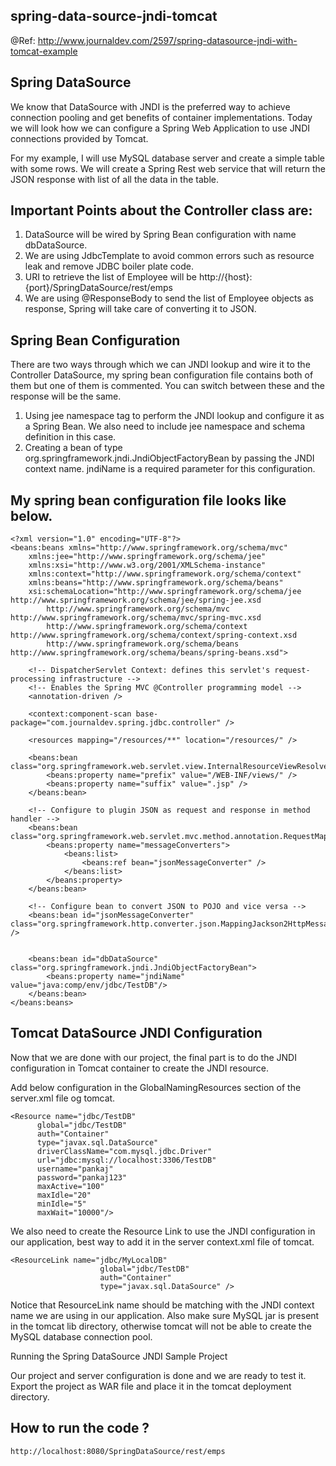 spring-data-source-jndi-tomcat
--------------------------------
@Ref: http://www.journaldev.com/2597/spring-datasource-jndi-with-tomcat-example


Spring DataSource
-------------------
We know that DataSource with JNDI is the preferred way to achieve connection pooling and get benefits of container implementations. Today we will look how we can configure a Spring Web Application to use JNDI connections provided by Tomcat.

For my example, I will use MySQL database server and create a simple table with some rows. We will create a Spring Rest web service that will return the JSON response with list of all the data in the table.


Important Points about the Controller class are:
-----------------------------------------
1. DataSource will be wired by Spring Bean configuration with name dbDataSource.
2. We are using JdbcTemplate to avoid common errors such as resource leak and remove JDBC boiler plate code.
3. URI to retrieve the list of Employee will be http://{host}:{port}/SpringDataSource/rest/emps
4. We are using @ResponseBody to send the list of Employee objects as response, Spring will take care of converting it to JSON.


Spring Bean Configuration
----------------------------
There are two ways through which we can JNDI lookup and wire it to the Controller DataSource, my spring bean configuration file contains both of them but one of them is commented. You can switch between these and the response will be the same.

1. Using jee namespace tag to perform the JNDI lookup and configure it as a Spring Bean. We also need to include jee namespace and schema definition in this case.
2. Creating a bean of type org.springframework.jndi.JndiObjectFactoryBean by passing the JNDI context name. jndiName is a required parameter for this configuration.

My spring bean configuration file looks like below.
------------------

```
<?xml version="1.0" encoding="UTF-8"?>
<beans:beans xmlns="http://www.springframework.org/schema/mvc"
	xmlns:jee="http://www.springframework.org/schema/jee"
	xmlns:xsi="http://www.w3.org/2001/XMLSchema-instance"
	xmlns:context="http://www.springframework.org/schema/context"
	xmlns:beans="http://www.springframework.org/schema/beans"
	xsi:schemaLocation="http://www.springframework.org/schema/jee http://www.springframework.org/schema/jee/spring-jee.xsd
		http://www.springframework.org/schema/mvc http://www.springframework.org/schema/mvc/spring-mvc.xsd
		http://www.springframework.org/schema/context http://www.springframework.org/schema/context/spring-context.xsd
		http://www.springframework.org/schema/beans http://www.springframework.org/schema/beans/spring-beans.xsd">

	<!-- DispatcherServlet Context: defines this servlet's request-processing infrastructure -->
	<!-- Enables the Spring MVC @Controller programming model -->
	<annotation-driven />

	<context:component-scan base-package="com.journaldev.spring.jdbc.controller" />

	<resources mapping="/resources/**" location="/resources/" />

	<beans:bean class="org.springframework.web.servlet.view.InternalResourceViewResolver">
		<beans:property name="prefix" value="/WEB-INF/views/" />
		<beans:property name="suffix" value=".jsp" />
	</beans:bean>

	<!-- Configure to plugin JSON as request and response in method handler -->
	<beans:bean class="org.springframework.web.servlet.mvc.method.annotation.RequestMappingHandlerAdapter">
		<beans:property name="messageConverters">
			<beans:list>
				<beans:ref bean="jsonMessageConverter" />
			</beans:list>
		</beans:property>
	</beans:bean>

	<!-- Configure bean to convert JSON to POJO and vice versa -->
	<beans:bean id="jsonMessageConverter" class="org.springframework.http.converter.json.MappingJackson2HttpMessageConverter" />
	
	 
	<beans:bean id="dbDataSource" class="org.springframework.jndi.JndiObjectFactoryBean">
    	<beans:property name="jndiName" value="java:comp/env/jdbc/TestDB"/>
	</beans:bean>
</beans:beans>
```

Tomcat DataSource JNDI Configuration
------------------------------------------
Now that we are done with our project, the final part is to do the JNDI configuration in Tomcat container to create the JNDI resource.

Add below configuration in the GlobalNamingResources section of the server.xml file og tomcat.

```
<Resource name="jdbc/TestDB" 
      global="jdbc/TestDB" 
      auth="Container" 
      type="javax.sql.DataSource" 
      driverClassName="com.mysql.jdbc.Driver" 
      url="jdbc:mysql://localhost:3306/TestDB" 
      username="pankaj" 
      password="pankaj123" 
      maxActive="100" 
      maxIdle="20" 
      minIdle="5" 
      maxWait="10000"/>
```      


We also need to create the Resource Link to use the JNDI configuration in our application, best way to add it in the server context.xml file of tomcat.
```
<ResourceLink name="jdbc/MyLocalDB"
                	global="jdbc/TestDB"
                    auth="Container"
                    type="javax.sql.DataSource" />
```

Notice that ResourceLink name should be matching with the JNDI context name we are using in our application. Also make sure MySQL jar is present in the tomcat lib directory, otherwise tomcat will not be able to create the MySQL database connection pool.

Running the Spring DataSource JNDI Sample Project

Our project and server configuration is done and we are ready to test it. Export the project as WAR file and place it in the tomcat deployment directory.

How to run the code ?
-------------------------
```
http://localhost:8080/SpringDataSource/rest/emps
```
